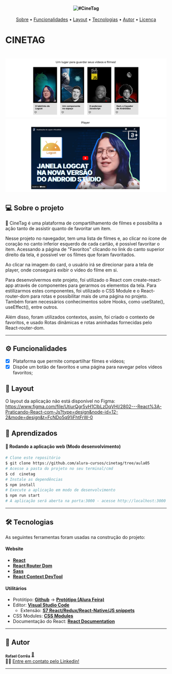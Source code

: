 <h4 align="center"> 
	<img title="#CineTag"/>
</h4>
<p align="center">
 <a href="#-sobre-o-projeto">Sobre</a> •
 <a href="#-funcionalidades">Funcionalidades</a> •
 <a href="#-layout">Layout</a> •
 <a href="#-tecnologias">Tecnologias</a> •
 <a href="#-autor">Autor</a> • 
 <a href="#user-content--licença">Licença</a>
</p>

# CINETAG

<h1 align="center">
    <img alt="CineTag" title="#CineTag" src="./public/readme/001.png" />
    <img alt="CineTag" title="#Cinetag" src="./public/readme/002.png" />
</h1>
    

## 💻 Sobre o projeto

🚀 CineTag é uma plataforma de compartilhamento de filmes e possibilita a ação tanto de assistir quanto de favoritar um item.

Nesse projeto no navegador, tem uma lista de filmes e, ao clicar no ícone de coração no canto inferior esquerdo de cada cartão, é possível favoritar o item. Acessando a página de "Favoritos" clicando no link do canto superior direito da tela, é possivel ver os filmes que foram favoritados.

Ao clicar na imagem do card, o usuário irá se direcionar para a tela de player, onde conseguirá exibir o vídeo do filme em si.

Para desenvolvermos este projeto, foi utilizado o React com create-react-app através de componentes para gerarmos os elementos da tela. Para estilizarmos estes componentes, foi utilizado o CSS Module e o React-router-dom para rotas e possibilitar mais de uma página no projeto. Também foram necessários conhecimentos sobre Hooks, como useState(), useEffect(), entre outros.

Além disso, foram utilizados contextos, assim, foi criado o contexto de favoritos, e usado Rotas dinâmicas e rotas aninhadas fornecidas pelo React-router-dom.

---

## ⚙️ Funcionalidades

- [x] Plataforma que permite compartilhar filmes e vídeos;
- [x] Dispõe um botão de favoritos e uma página para navegar pelos vídeos favoritos;

## 🎨 Layout

O layout da aplicação não está disponível no Figma: https://www.figma.com/file/UtiurQgr5yH1ClbLzDqVHl/2802---React%3A-Praticando-React-com-Js?type=design&node-id=12-2&mode=design&t=FcNDo5q91iFhtFrW-0


## 📝 Aprendizados



#### 🧭 Rodando a aplicação web (Modo desenvolvimento)

```bash
# Clone este repositório
$ git clone https://github.com/alura-cursos/cinetag/tree/aula05
# Acesse a pasta do projeto no seu terminal/cmd
$ cd  cinetag
# Instale as dependências
$ npm install
# Execute a aplicação em modo de desenvolvimento
$ npm run start
# A aplicação será aberta na porta:3000 - acesse http://localhost:3000
```
---

## 🛠 Tecnologias

As seguintes ferramentas foram usadas na construção do projeto:

#### **Website**

- **[React](https://reactjs.org/)**
- **[React Router Dom](https://reactrouter.com/en/main)**
- **[Sass](https://sass-lang.com/)**
- **[React Context DevTool](https://chrome.google.com/webstore/detail/react-context-devtool/oddhnidmicpefilikhgeagedibnefkcf)**

#### **Utilitários**

- Protótipo: **[Github](https://github.com/alura-cursos/react-context/tree/main)** → **[Protótipo (Alura Feira)](https://github.com/alura-cursos/react-context/tree/main)**
- Editor: **[Visual Studio Code](https://code.visualstudio.com/)**
  - Extensão: **[S7 React/Redux/React-Native/JS snippets](https://marketplace.visualstudio.com/items?itemName=dsznajder.es7-react-js-snippets)**
- CSS Modules: **[CSS Modules](https://github.com/css-modules/css-modules)**
- Documentação do React: **[React Documentation](https://create-react-app.dev/docs/adding-a-stylesheet/)**

---

## 🦸 Autor

 <sub><b>Rafael Corrêa</b></sub></a> <a href="https://www.linkedin.com/in/correarafaelsantos/" title="Alura Space">🚀</a>
 <br />
👋🏽 [Entre em contato pelo Linkedin!](https://www.linkedin.com/in/correarafaelsantos/)

---
